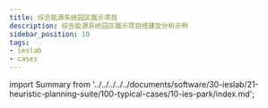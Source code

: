```yaml
---
title: 综合能源系统园区展示项目
description: 综合能源系统园区展示项目搭建及分析示例
sidebar_position: 10
tags:
- ieslab
- cases
---
```


import Summary from '../../../../../documents/software/30-ieslab/21-heuristic-planning-suite/100-typical-cases/10-ies-park/index.md';

<!-- [](../../../../../documents/software/30-ieslab/21-heuristic-planning-suite/100-typical-cases/10-ies-park/index.md) -->

<Summary />